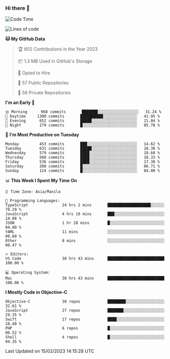 ### Hi there 👋

<!--START_SECTION:waka-->
![Code Time](http://img.shields.io/badge/Code%20Time-3%2C643%20hrs%2041%20mins-blue)

![Lines of code](https://img.shields.io/badge/From%20Hello%20World%20I%27ve%20Written-2%20Million%20lines%20of%20code-blue)

**🐱 My GitHub Data** 

> 🏆 602 Contributions in the Year 2023
 > 
> 📦 1.3 MB Used in GitHub's Storage 
 > 
> 💼 Opted to Hire
 > 
> 📜 57 Public Repositories 
 > 
> 🔑 56 Private Repositories  
 > 
**I'm an Early 🐤** 

```text
🌞 Morning      968 commits       ███████░░░░░░░░░░░░░░░░░░   31.24 % 
🌆 Daytime     1300 commits       ██████████░░░░░░░░░░░░░░░   41.95 % 
🌃 Evening      652 commits       █████░░░░░░░░░░░░░░░░░░░░   21.04 % 
🌙 Night        179 commits       █░░░░░░░░░░░░░░░░░░░░░░░░   05.78 % 

```
📅 **I'm Most Productive on Tuesday** 

```text
Monday         453 commits       ███░░░░░░░░░░░░░░░░░░░░░░   14.62 % 
Tuesday        631 commits       █████░░░░░░░░░░░░░░░░░░░░   20.36 % 
Wednesday      579 commits       ████░░░░░░░░░░░░░░░░░░░░░   18.68 % 
Thursday       568 commits       ████░░░░░░░░░░░░░░░░░░░░░   18.33 % 
Friday         536 commits       ████░░░░░░░░░░░░░░░░░░░░░   17.30 % 
Saturday       208 commits       █░░░░░░░░░░░░░░░░░░░░░░░░   06.71 % 
Sunday         124 commits       █░░░░░░░░░░░░░░░░░░░░░░░░   04.00 % 

```


📊 **This Week I Spent My Time On** 

```text
⌚︎ Time Zone: Asia/Manila

💬 Programming Languages: 
TypeScript               24 hrs 2 mins       ███████████████████░░░░░░   78.29 % 
JavaScript               4 hrs 19 mins       ███░░░░░░░░░░░░░░░░░░░░░░   14.08 % 
JSON                     1 hr 28 mins        █░░░░░░░░░░░░░░░░░░░░░░░░   04.80 % 
YAML                     11 mins             ░░░░░░░░░░░░░░░░░░░░░░░░░   00.60 % 
Other                    8 mins              ░░░░░░░░░░░░░░░░░░░░░░░░░   00.47 % 

🔥 Editors: 
VS Code                  30 hrs 43 mins      █████████████████████████   100.00 % 

💻 Operating System: 
Mac                      30 hrs 43 mins      █████████████████████████   100.00 % 

```

**I Mostly Code in Objective-C** 

```text
Objective-C              30 repos            ████████░░░░░░░░░░░░░░░░░   32.61 % 
JavaScript               27 repos            ███████░░░░░░░░░░░░░░░░░░   29.35 % 
Swift                    17 repos            ████░░░░░░░░░░░░░░░░░░░░░   18.48 % 
PHP                      6 repos             █░░░░░░░░░░░░░░░░░░░░░░░░   06.52 % 
Shell                    4 repos             █░░░░░░░░░░░░░░░░░░░░░░░░   04.35 % 

```



 Last Updated on 15/02/2023 14:15:28 UTC
<!--END_SECTION:waka-->


<!--
**rad182/rad182** is a ✨ _special_ ✨ repository because its `README.md` (this file) appears on your GitHub profile.

Here are some ideas to get you started:

- 🔭 I’m currently working on ...
- 🌱 I’m currently learning ...
- 👯 I’m looking to collaborate on ...
- 🤔 I’m looking for help with ...
- 💬 Ask me about ...
- 📫 How to reach me: ...
- 😄 Pronouns: ...
- ⚡ Fun fact: ...
-->
